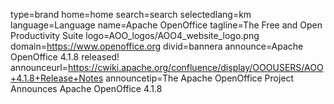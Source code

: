 type=brand
home=home
search=search
selectedlang=km
language=Language
name=Apache OpenOffice
tagline=The Free and Open Productivity Suite
logo=AOO_logos/AOO4_website_logo.png
domain=https://www.openoffice.org
divid=bannera
announce=Apache OpenOffice 4.1.8 released!
announceurl=https://cwiki.apache.org/confluence/display/OOOUSERS/AOO+4.1.8+Release+Notes
announcetip=The Apache OpenOffice Project Announces Apache OpenOffice 4.1.8
~~~~~~
